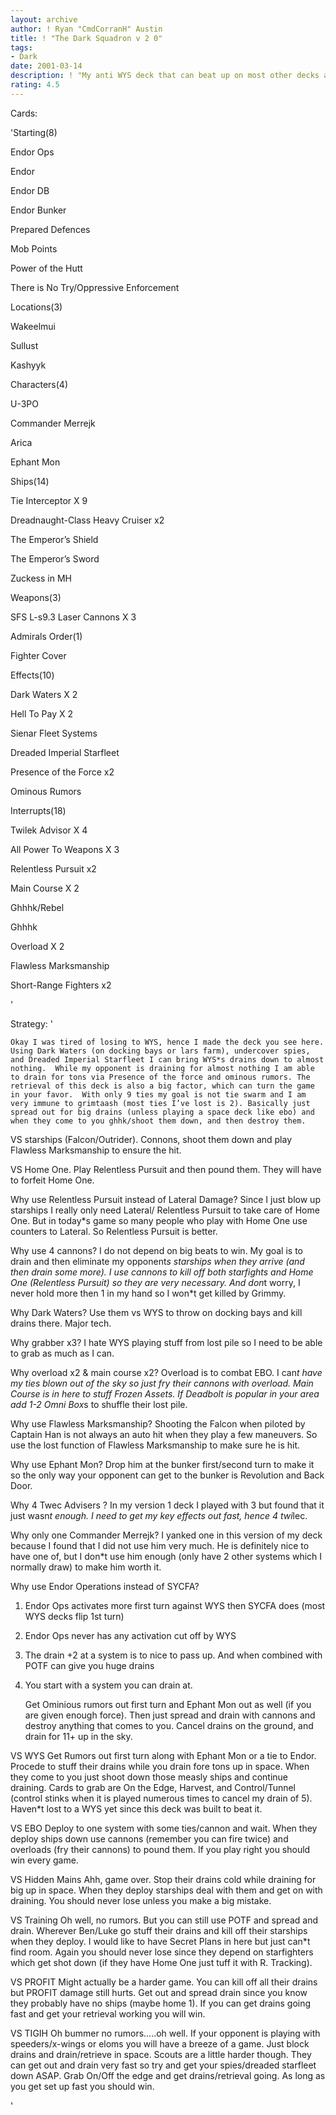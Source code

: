 ```yaml
---
layout: archive
author: ! Ryan "CmdCorranH" Austin
title: ! "The Dark Squadron v 2 0"
tags:
- Dark
date: 2001-03-14
description: ! "My anti WYS deck that can beat up on most other decks as well. Big drains for me and small drains for my opponent. Uses Red & Green (cannons) cards to beat up on the opponent."
rating: 4.5
---
```

Cards: 

'Starting(8) 

Endor Ops

Endor 

Endor DB

Endor Bunker

Prepared Defences 

Mob Points 

Power of the Hutt

There is No Try/Oppressive Enforcement 


Locations(3) 

Wakeelmui 

Sullust 

Kashyyk 


Characters(4)

U-3PO 

Commander Merrejk 

Arica 

Ephant Mon


Ships(14)

Tie Interceptor X 9

Dreadnaught-Class Heavy Cruiser x2

The Emperor&#8217;s Shield 

The Emperor&#8217;s Sword 

Zuckess in MH


Weapons(3) 

SFS L-s9.3 Laser Cannons X 3 


Admirals Order(1) 

Fighter Cover 


Effects(10) 

Dark Waters X 2 

Hell To Pay X 2

Sienar Fleet Systems 

Dreaded Imperial Starfleet 

Presence of the Force x2

Ominous Rumors


Interrupts(18) 

Twilek Advisor X 4

All Power To Weapons X 3 

Relentless Pursuit x2

Main Course X 2 

Ghhhk/Rebel

Ghhhk

Overload X 2

Flawless Marksmanship 

Short-Range Fighters x2

'

Strategy: '

	Okay I was tired of losing to WYS, hence I made the deck you see here. Using Dark Waters (on docking bays or lars farm), undercover spies, and Dreaded Imperial Starfleet I can bring WYS*s drains down to almost nothing. 	While my opponent is draining for almost nothing I am able to drain for tons via Presence of the force and ominous rumors. The retrieval of this deck is also a big factor, which can turn the game in your favor.  With only 9 ties my goal is not tie swarm and I am very immune to grimtaash (most ties I’ve lost is 2). Basically just spread out for big drains (unless playing a space deck like ebo) and when they come to you ghhk/shoot them down, and then destroy them.


VS starships (Falcon/Outrider). Connons, shoot them down and play Flawless Marksmanship to ensure the hit.

VS Home One. Play Relentless Pursuit and then pound them. They will have to forfeit Home One. 


Why use Relentless Pursuit instead of Lateral Damage? Since I just blow up starships I really only need Lateral/ Relentless Pursuit to take care of Home One. But in today*s game so many people who play with Home One use counters to Lateral. So Relentless Pursuit is better.


Why use 4 cannons? I do not depend on big beats to win. My goal is to drain and then eliminate my opponent*s starships when they arrive (and then drain some more). I use cannons to kill off both starfights and Home One (Relentless Pursuit) so they are very necessary. And don*t worry, I never hold more then 1 in my hand so I won*t get killed by Grimmy. 


Why Dark Waters? Use them vs WYS to throw on docking bays and kill drains there. Major tech.


Why grabber x3? I hate WYS playing stuff from lost pile so I need to be able to grab as much as I can.


Why overload x2 & main course x2? Overload is to combat EBO. I can*t have my ties blown out of the sky so just fry their cannons with overload. Main Course is in here to stuff Frozen Assets. If Deadbolt is popular in your area add 1-2 Omni Box*s to shuffle their lost pile.


 Why use Flawless Marksmanship? Shooting the Falcon when piloted by Captain Han is not always an auto hit when they play a few maneuvers. So use the lost function of Flawless Marksmanship to make sure he is hit.


 Why use Ephant Mon? Drop him at the bunker first/second turn to make it so the only way your opponent can get to the bunker is Revolution and Back Door. 


Why 4 Twec Advisers ?  In my version 1 deck I played with 3 but found that it just wasn*t enough. I need to get my key effects out fast, hence 4 twi*lec.


Why only one Commander Merrejk? I yanked one in this version of my deck because I found that I did not use him very much. He is definitely nice to have one of, but I don*t use him enough (only have 2 other systems which I normally draw) to make him worth it.


Why use Endor Operations instead of SYCFA? 
1. Endor Ops activates more first turn against WYS then SYCFA does (most WYS decks flip 1st  turn)

2. Endor Ops never has any activation cut off by WYS

3. The drain +2 at a system is to nice to pass up. And when combined with POTF can give you huge drains

4. You start with a system you can drain at.


      Get Ominious rumors out first turn and Ephant Mon out as well (if you are given enough force). Then just spread and drain with cannons and destroy anything that comes to you. Cancel drains on the ground, and drain for 11+ up in the sky.


VS WYS Get Rumors out first turn along with Ephant Mon or a tie to Endor. Procede to stuff their drains while you drain fore tons up in space. When they come to you just shoot down those measly ships and continue draining. Cards to grab are On the Edge, Harvest, and Control/Tunnel (control stinks when it is played numerous times to cancel my drain of 5). Haven*t lost to a WYS yet since this deck was built to beat it.


VS EBO Deploy to one system with some ties/cannon and wait. When they deploy ships down use cannons (remember you can fire twice) and overloads (fry their cannons) to pound them. If you play right you should win every game.


VS Hidden Mains Ahh, game over. Stop their drains cold while draining for big up in space. When they deploy starships deal with them and get on with draining. You should never lose unless you make a big mistake.


VS Training Oh well, no rumors. But you can still use POTF and spread and drain. Wherever Ben/Luke go stuff their drains and kill off their starships when they deploy. I would like to have Secret Plans in here but just can*t find room. Again you should never lose since they depend on starfighters which get shot down (if they have Home One just tuff it with R. Tracking). 


 VS PROFIT Might actually be a harder game. You can kill off all their drains but PROFIT damage still hurts. Get out and spread drain since you know they probably have no ships (maybe home 1). If you can get drains going fast and get your retrieval working you will win.


 VS TIGIH  Oh bummer no rumors…..oh well. If your opponent is playing with speeders/x-wings or eloms you will have a breeze of a game. Just block drains and drain/retrieve in space. Scouts are a little harder though. They can get out and drain very fast so try and get your spies/dreaded starfleet down ASAP. Grab On/Off the edge and get drains/retrieval going. As long as you get set up fast you should win.

'